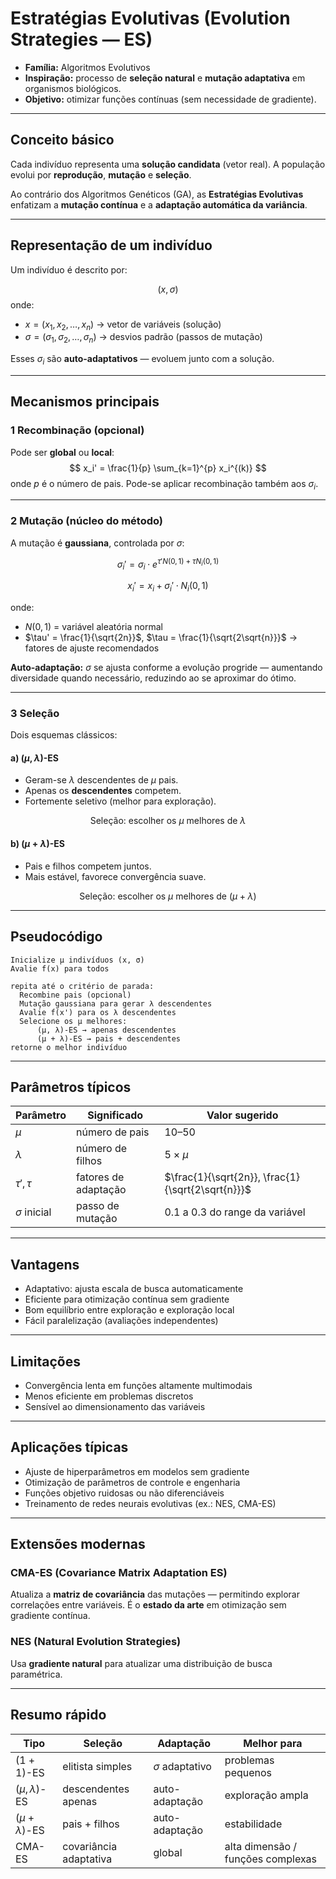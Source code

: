 

#  Estratégias Evolutivas (Evolution Strategies — ES)

- **Família:** Algoritmos Evolutivos
- **Inspiração:** processo de **seleção natural** e **mutação adaptativa** em organismos biológicos.
- **Objetivo:** otimizar funções contínuas (sem necessidade de gradiente).

---

##  Conceito básico

Cada indivíduo representa uma **solução candidata** (vetor real).
A população evolui por **reprodução**, **mutação** e **seleção**.

Ao contrário dos Algoritmos Genéticos (GA), as **Estratégias Evolutivas** enfatizam a **mutação contínua** e a **adaptação automática da variância**.

---

## Representação de um indivíduo

Um indivíduo é descrito por:

$$ (x, \sigma) $$
onde:

* $x = (x_1, x_2, \dots, x_n)$ → vetor de variáveis (solução)
* $\sigma = (\sigma_1, \sigma_2, \dots, \sigma_n)$ → desvios padrão (passos de mutação)

Esses $\sigma_i$ são **auto-adaptativos** — evoluem junto com a solução.

---

##  Mecanismos principais

### 1 Recombinação (opcional)

Pode ser **global** ou **local**:
$$
x_i' = \frac{1}{p} \sum_{k=1}^{p} x_i^{(k)}
$$
onde $p$ é o número de pais.
Pode-se aplicar recombinação também aos $\sigma_i$.

---

### 2️ Mutação (núcleo do método)

A mutação é **gaussiana**, controlada por $\sigma$:

$$
\sigma_i' = \sigma_i \cdot e^{\tau' N(0,1) + \tau N_i(0,1)}
$$

$$
x_i' = x_i + \sigma_i' \cdot N_i(0,1)
$$

onde:

* $N(0,1)$ = variável aleatória normal
* $\tau' = \frac{1}{\sqrt{2n}}$, $\tau = \frac{1}{\sqrt{2\sqrt{n}}}$ → fatores de ajuste recomendados

 **Auto-adaptação:** $\sigma$ se ajusta conforme a evolução progride — aumentando diversidade quando necessário, reduzindo ao se aproximar do ótimo.

---

### 3️ Seleção

Dois esquemas clássicos:

#### a) $(\mu, \lambda)$-ES

* Geram-se $\lambda$ descendentes de $\mu$ pais.
* Apenas os **descendentes** competem.
* Fortemente seletivo (melhor para exploração).

$$
\text{Seleção: } \text{escolher os } \mu \text{ melhores de } \lambda
$$

#### b) $(\mu + \lambda)$-ES

* Pais e filhos competem juntos.
* Mais estável, favorece convergência suave.

$$
\text{Seleção: } \text{escolher os } \mu \text{ melhores de } (\mu + \lambda)
$$

---

##  Pseudocódigo

```text
Inicialize μ indivíduos (x, σ)
Avalie f(x) para todos

repita até o critério de parada:
  Recombine pais (opcional)
  Mutação gaussiana para gerar λ descendentes
  Avalie f(x') para os λ descendentes
  Selecione os μ melhores:
      (μ, λ)-ES → apenas descendentes
      (μ + λ)-ES → pais + descendentes
retorne o melhor indivíduo
```

---

##  Parâmetros típicos

| Parâmetro        | Significado          | Valor sugerido                                    |
| ---------------- | -------------------- | ------------------------------------------------- |
| $\mu$            | número de pais       | 10–50                                             |
| $\lambda$        | número de filhos     | $5 \times \mu$                                    |
| $\tau', \tau$    | fatores de adaptação | $\frac{1}{\sqrt{2n}}, \frac{1}{\sqrt{2\sqrt{n}}}$ |
| $\sigma$ inicial | passo de mutação     | 0.1 a 0.3 do range da variável                    |

---

##  Vantagens

- Adaptativo: ajusta escala de busca automaticamente
- Eficiente para otimização contínua sem gradiente
- Bom equilíbrio entre exploração e exploração local
- Fácil paralelização (avaliações independentes)

---

##  Limitações

- Convergência lenta em funções altamente multimodais
- Menos eficiente em problemas discretos
- Sensível ao dimensionamento das variáveis

---

##  Aplicações típicas

* Ajuste de hiperparâmetros em modelos sem gradiente
* Otimização de parâmetros de controle e engenharia
* Funções objetivo ruidosas ou não diferenciáveis
* Treinamento de redes neurais evolutivas (ex.: NES, CMA-ES)

---

## Extensões modernas

###  CMA-ES (Covariance Matrix Adaptation ES)

Atualiza a **matriz de covariância** das mutações — permitindo explorar correlações entre variáveis.
É o **estado da arte** em otimização sem gradiente contínua.

###  NES (Natural Evolution Strategies)

Usa **gradiente natural** para atualizar uma distribuição de busca paramétrica.

---

## Resumo rápido

| Tipo                 | Seleção                | Adaptação           | Melhor para                       |
| -------------------- | ---------------------- | ------------------- | --------------------------------- |
| $(1+1)$-ES           | elitista simples       | $\sigma$ adaptativo | problemas pequenos                |
| $(\mu, \lambda)$-ES  | descendentes apenas    | auto-adaptação      | exploração ampla                  |
| $(\mu + \lambda)$-ES | pais + filhos          | auto-adaptação      | estabilidade                      |
| CMA-ES               | covariância adaptativa | global              | alta dimensão / funções complexas |

